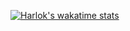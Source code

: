 
[![Harlok's wakatime stats](https://github-readme-stats.vercel.app/api/wakatime?username=Azusaing&layout=compact)](https://github.com/anuraghazra/github-readme-stats)
